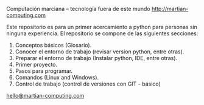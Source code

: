 Computación marciana – tecnología fuera de este mundo
http://martian-computing.com

Este repositorio es para un primer acercamiento a python para personas sin ninguna experiencia.
El repositorio se compone de las siguientes secciones:
1. Conceptos básicos (Glosario).
2. Conocer el entorno de trabajo (revisar version python, entre otras).
3. Preparar el entorno de trabajo (Instalar python, IDE, entre otras).
4. Primer proyecto.
5. Pasos para programar.
6. Comandos (Linux and Windows).
7. Control de trabajo (control de versiones con GIT - básico)

hello@martian-computing.com
